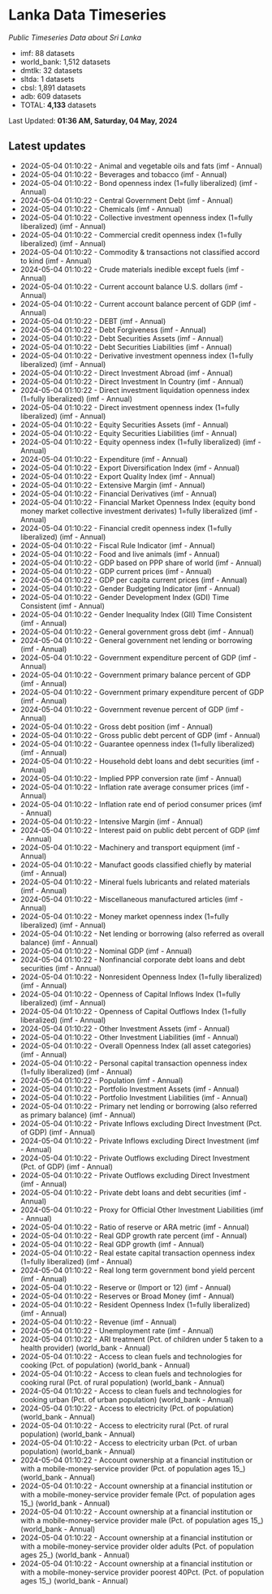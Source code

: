 # Lanka Data Timeseries
*Public Timeseries Data about Sri Lanka*

* imf: 88 datasets
* world_bank: 1,512 datasets
* dmtlk: 32 datasets
* sltda: 1 datasets
* cbsl: 1,891 datasets
* adb: 609 datasets
* TOTAL: **4,133** datasets

Last Updated: **01:36 AM, Saturday, 04 May, 2024**

## Latest updates

* 2024-05-04 01:10:22 - Animal and vegetable oils and fats (imf - Annual)
* 2024-05-04 01:10:22 - Beverages and tobacco (imf - Annual)
* 2024-05-04 01:10:22 - Bond openness index (1=fully liberalized) (imf - Annual)
* 2024-05-04 01:10:22 - Central Government Debt (imf - Annual)
* 2024-05-04 01:10:22 - Chemicals (imf - Annual)
* 2024-05-04 01:10:22 - Collective investment openness index (1=fully liberalized) (imf - Annual)
* 2024-05-04 01:10:22 - Commercial credit openness index (1=fully liberalized) (imf - Annual)
* 2024-05-04 01:10:22 - Commodity & transactions not classified accord to kind (imf - Annual)
* 2024-05-04 01:10:22 - Crude materials inedible except fuels (imf - Annual)
* 2024-05-04 01:10:22 - Current account balance U.S. dollars (imf - Annual)
* 2024-05-04 01:10:22 - Current account balance percent of GDP (imf - Annual)
* 2024-05-04 01:10:22 - DEBT (imf - Annual)
* 2024-05-04 01:10:22 - Debt Forgiveness (imf - Annual)
* 2024-05-04 01:10:22 - Debt Securities Assets (imf - Annual)
* 2024-05-04 01:10:22 - Debt Securities Liabilities (imf - Annual)
* 2024-05-04 01:10:22 - Derivative investment openness index (1=fully liberalized) (imf - Annual)
* 2024-05-04 01:10:22 - Direct Investment Abroad (imf - Annual)
* 2024-05-04 01:10:22 - Direct Investment In Country (imf - Annual)
* 2024-05-04 01:10:22 - Direct investment liquidation openness index (1=fully liberalized) (imf - Annual)
* 2024-05-04 01:10:22 - Direct investment openness index (1=fully liberalized) (imf - Annual)
* 2024-05-04 01:10:22 - Equity Securities Assets (imf - Annual)
* 2024-05-04 01:10:22 - Equity Securities Liabilities (imf - Annual)
* 2024-05-04 01:10:22 - Equity openness index (1=fully liberalized) (imf - Annual)
* 2024-05-04 01:10:22 - Expenditure (imf - Annual)
* 2024-05-04 01:10:22 - Export Diversification Index (imf - Annual)
* 2024-05-04 01:10:22 - Export Quality Index (imf - Annual)
* 2024-05-04 01:10:22 - Extensive Margin (imf - Annual)
* 2024-05-04 01:10:22 - Financial Derivatives (imf - Annual)
* 2024-05-04 01:10:22 - Financial Market Openness Index (equity bond money market collective investment derivates) 1=fully liberalized (imf - Annual)
* 2024-05-04 01:10:22 - Financial credit openness index (1=fully liberalized) (imf - Annual)
* 2024-05-04 01:10:22 - Fiscal Rule Indicator (imf - Annual)
* 2024-05-04 01:10:22 - Food and live animals (imf - Annual)
* 2024-05-04 01:10:22 - GDP based on PPP share of world (imf - Annual)
* 2024-05-04 01:10:22 - GDP current prices (imf - Annual)
* 2024-05-04 01:10:22 - GDP per capita current prices (imf - Annual)
* 2024-05-04 01:10:22 - Gender Budgeting Indicator (imf - Annual)
* 2024-05-04 01:10:22 - Gender Development Index (GDI) Time Consistent (imf - Annual)
* 2024-05-04 01:10:22 - Gender Inequality Index (GII) Time Consistent (imf - Annual)
* 2024-05-04 01:10:22 - General government gross debt (imf - Annual)
* 2024-05-04 01:10:22 - General government net lending or borrowing (imf - Annual)
* 2024-05-04 01:10:22 - Government expenditure percent of GDP (imf - Annual)
* 2024-05-04 01:10:22 - Government primary balance percent of GDP (imf - Annual)
* 2024-05-04 01:10:22 - Government primary expenditure percent of GDP (imf - Annual)
* 2024-05-04 01:10:22 - Government revenue percent of GDP (imf - Annual)
* 2024-05-04 01:10:22 - Gross debt position (imf - Annual)
* 2024-05-04 01:10:22 - Gross public debt percent of GDP (imf - Annual)
* 2024-05-04 01:10:22 - Guarantee openness index (1=fully liberalized) (imf - Annual)
* 2024-05-04 01:10:22 - Household debt loans and debt securities (imf - Annual)
* 2024-05-04 01:10:22 - Implied PPP conversion rate (imf - Annual)
* 2024-05-04 01:10:22 - Inflation rate average consumer prices (imf - Annual)
* 2024-05-04 01:10:22 - Inflation rate end of period consumer prices (imf - Annual)
* 2024-05-04 01:10:22 - Intensive Margin (imf - Annual)
* 2024-05-04 01:10:22 - Interest paid on public debt percent of GDP (imf - Annual)
* 2024-05-04 01:10:22 - Machinery and transport equipment (imf - Annual)
* 2024-05-04 01:10:22 - Manufact goods classified chiefly by material (imf - Annual)
* 2024-05-04 01:10:22 - Mineral fuels lubricants and related materials (imf - Annual)
* 2024-05-04 01:10:22 - Miscellaneous manufactured articles (imf - Annual)
* 2024-05-04 01:10:22 - Money market openness index (1=fully liberalized) (imf - Annual)
* 2024-05-04 01:10:22 - Net lending or borrowing (also referred as overall balance) (imf - Annual)
* 2024-05-04 01:10:22 - Nominal GDP (imf - Annual)
* 2024-05-04 01:10:22 - Nonfinancial corporate debt loans and debt securities (imf - Annual)
* 2024-05-04 01:10:22 - Nonresident Openness Index (1=fully liberalized) (imf - Annual)
* 2024-05-04 01:10:22 - Openness of Capital Inflows Index (1=fully liberalized) (imf - Annual)
* 2024-05-04 01:10:22 - Openness of Capital Outflows Index (1=fully liberalized) (imf - Annual)
* 2024-05-04 01:10:22 - Other Investment Assets (imf - Annual)
* 2024-05-04 01:10:22 - Other Investment Liabilities (imf - Annual)
* 2024-05-04 01:10:22 - Overall Openness Index (all asset categories) (imf - Annual)
* 2024-05-04 01:10:22 - Personal capital transaction openness index (1=fully liberalized) (imf - Annual)
* 2024-05-04 01:10:22 - Population (imf - Annual)
* 2024-05-04 01:10:22 - Portfolio Investment Assets (imf - Annual)
* 2024-05-04 01:10:22 - Portfolio Investment Liabilities (imf - Annual)
* 2024-05-04 01:10:22 - Primary net lending or borrowing (also referred as primary balance) (imf - Annual)
* 2024-05-04 01:10:22 - Private Inflows excluding Direct Investment (Pct. of GDP) (imf - Annual)
* 2024-05-04 01:10:22 - Private Inflows excluding Direct Investment (imf - Annual)
* 2024-05-04 01:10:22 - Private Outflows excluding Direct Investment (Pct. of GDP) (imf - Annual)
* 2024-05-04 01:10:22 - Private Outflows excluding Direct Investment (imf - Annual)
* 2024-05-04 01:10:22 - Private debt loans and debt securities (imf - Annual)
* 2024-05-04 01:10:22 - Proxy for Official Other Investment Liabilities (imf - Annual)
* 2024-05-04 01:10:22 - Ratio of reserve or ARA metric (imf - Annual)
* 2024-05-04 01:10:22 - Real GDP growth rate percent (imf - Annual)
* 2024-05-04 01:10:22 - Real GDP growth (imf - Annual)
* 2024-05-04 01:10:22 - Real estate capital transaction openness index (1=fully liberalized) (imf - Annual)
* 2024-05-04 01:10:22 - Real long term government bond yield percent (imf - Annual)
* 2024-05-04 01:10:22 - Reserve or (Import or 12) (imf - Annual)
* 2024-05-04 01:10:22 - Reserves or Broad Money (imf - Annual)
* 2024-05-04 01:10:22 - Resident Openness Index (1=fully liberalized) (imf - Annual)
* 2024-05-04 01:10:22 - Revenue (imf - Annual)
* 2024-05-04 01:10:22 - Unemployment rate (imf - Annual)
* 2024-05-04 01:10:22 - ARI treatment (Pct. of children under 5 taken to a health provider) (world_bank - Annual)
* 2024-05-04 01:10:22 - Access to clean fuels and technologies for cooking (Pct. of population) (world_bank - Annual)
* 2024-05-04 01:10:22 - Access to clean fuels and technologies for cooking rural (Pct. of rural population) (world_bank - Annual)
* 2024-05-04 01:10:22 - Access to clean fuels and technologies for cooking urban (Pct. of urban population) (world_bank - Annual)
* 2024-05-04 01:10:22 - Access to electricity (Pct. of population) (world_bank - Annual)
* 2024-05-04 01:10:22 - Access to electricity rural (Pct. of rural population) (world_bank - Annual)
* 2024-05-04 01:10:22 - Access to electricity urban (Pct. of urban population) (world_bank - Annual)
* 2024-05-04 01:10:22 - Account ownership at a financial institution or with a mobile-money-service provider (Pct. of population ages 15_) (world_bank - Annual)
* 2024-05-04 01:10:22 - Account ownership at a financial institution or with a mobile-money-service provider female (Pct. of population ages 15_) (world_bank - Annual)
* 2024-05-04 01:10:22 - Account ownership at a financial institution or with a mobile-money-service provider male (Pct. of population ages 15_) (world_bank - Annual)
* 2024-05-04 01:10:22 - Account ownership at a financial institution or with a mobile-money-service provider older adults (Pct. of population ages 25_) (world_bank - Annual)
* 2024-05-04 01:10:22 - Account ownership at a financial institution or with a mobile-money-service provider poorest 40Pct. (Pct. of population ages 15_) (world_bank - Annual)